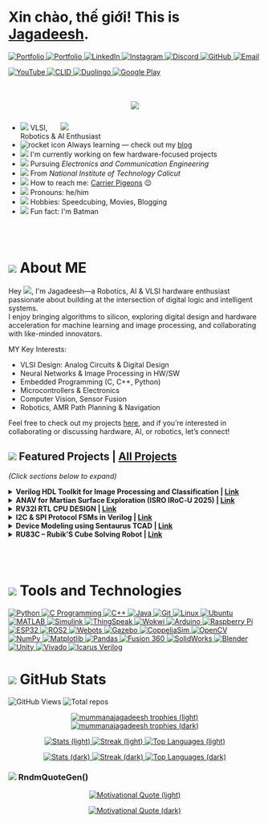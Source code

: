 # Xin chào, thế giới! This is [Jagadeesh](https://mummanajagadeesh.github.io/). <!-- updated: 2025-08-12 02:23:54 IST -->

<!--# こんにちは、世界！これは [Jagadeesh](https://mummanajagadeesh.github.io/) です。-->

<p align="left">
  <a href="https://mummanajagadeesh.github.io/" target="_blank">
      <img src="https://img.shields.io/badge/Portfolio-2E8B57?style=flat-square&logo=Google-chrome&logoColor=white" alt="Portfolio"/>
  </a>
  <a href="https://mummanajagadeesh.github.io/blog/all" target="_blank">
      <img src="https://img.shields.io/badge/BLOG-000000?style=flat-square&logo=Google-chrome&logoColor=white" alt="Portfolio"/>
  </a>
  <a href="https://www.linkedin.com/in/jagadeeesh-mummana" target="_blank">
    <img src="https://img.shields.io/badge/LinkedIn-blue?style=flat-square&logo=linkedin" alt="LinkedIn"/>
  </a>
  <a href="https://www.instagram.com/jagadeesh__97__" target="_blank">
    <img src="https://img.shields.io/badge/Instagram-E4405F?style=flat-square&logo=instagram&logoColor=white" alt="Instagram"/>
  </a>
  <a href="https://discord.com/users/864753029030215690" target="_blank">
    <img src="https://img.shields.io/badge/Discord-7289DA?style=flat-square&logo=discord&logoColor=white" alt="Discord"/>
  </a>
  <a href="https://github.com/Mummanajagadeesh" target="_blank">
    <img src="https://img.shields.io/badge/GitHub-black?style=flat-square&logo=github" alt="GitHub"/>
  </a>
  <a href="mailto:mummanajagadeesh97@gmail.com" target="_blank">
    <img src="https://img.shields.io/badge/Email-D14836?style=flat-square&logo=gmail&logoColor=white" alt="Email"/>
  </a>
<!--   <a href="https://www.facebook.com/MJagadeesh97/" target="_blank">
    <img src="https://img.shields.io/badge/Facebook-1877F2?style=flat-square&logo=facebook&logoColor=white" alt="Facebook"/>
  </a>
  <a href="https://x.com/M_JAGADEESH97" target="_blank">
    <img src="https://img.shields.io/badge/Twitter-000000?style=flat-square&logo=x&logoColor=white" alt="X"/>
  </a> -->
</p>

<p align="left">
  <a href="https://www.youtube.com/@M_J_9_7" target="_blank">
    <img src="https://img.shields.io/badge/YouTube-FF0000?style=flat-square&logo=youtube&logoColor=white" alt="YouTube"/>
  </a>
  <a href="https://events.cubelelo.com/profile/24CLMUM001">
    <img src="https://m.media-amazon.com/images/S/aplus-media/sc/80b77cfa-c498-46e8-844c-3768a698d63a.__CR0,0,600,180_PT0_SX600_V1___.png" alt="CLID" width="70"/>
  </a>
  <a href="https://www.duolingo.com/profile/jagadeesh97">
    <img src="https://media.tenor.com/z168S__FUKcAAAAi/duolingo.gif" alt="Duolingo" width="40"/>
  </a>
  <a href="https://games.app.goo.gl/p1bNrgGSnMbK4hte9">
    <img src="https://www.svgrepo.com/show/303545/google-play-games-logo.svg" alt="Google Play" width="24"/>
  </a>
</p>



<!--<h1 align="center">
    <img src="https://readme-typing-svg.herokuapp.com/?font=Monaco&size=35&color=FF0000&center=true&vCenter=true&width=1000&height=120&duration=4000&lines=$+git+pull+life+--verbose;Fetching+latest+life+updates...;error:+merge+conflict+in+/mental/health;error:+insufficient+memory+to+process+workload;warning:+uncommitted+stress+found;Aborting...;Output:+%22404'd%22&repeat=false" />
</h1>-->


<h1 align="center">
    <img src="https://readme-typing-svg.herokuapp.com/?font=Monaco&size=35&color=FF0000&center=true&vCenter=true&width=500&height=70&duration=8000&lines=Hi_👋!;+I'm_Jagadeesh_ツ;" />
</h1>



<!-- <table>
  <tr>
    <td>
      <img src="https://i.pinimg.com/originals/3d/17/f4/3d17f46d3ea30dc0b94a9ff4a4d1a380.gif" width="400px">
    </td>
    <td>
      - <img src="https://images.emojiterra.com/google/noto-emoji/animated-emoji/1f916.gif" width="17px"> Robotics, AI & VLSI Enthusiast<br>
      - <img src="https://i.gifer.com/origin/4c/4c8423ace30594a2f80c07639d6885fd_w200.webp" width="20px"> I'm constantly learning<br>
      - <img src="https://mir-s3-cdn-cf.behance.net/project_modules/disp/91e44488262645.5ddbaf2895ce1.gif" width="20px"> I'm currently working on few robotics related projects<br>
      - <img src="https://media.tenor.com/tkpOfRTT21UAAAAi/flexed-biceps-joypixels.gif" width="20px"> Pursuing <em>Electronics and Communication Engineering</em><br>
      - <img src="https://media4.giphy.com/media/v1.Y2lkPTc5MGI3NjExdXhoNWhlMzdiczdvYzVndjVxdjF5bTgwdHlvaGJ1bWkzMTJwZGkxcSZlcD12MV9pbnRlcm5hbF9naWZfYnlfaWQmY3Q9cw/VGQh2JdmphZHUBT0Bi/giphy.webp" width="20px"> From <em>National Institute of Technology Calicut</em><br>
      - <img src="https://cdn.pixabay.com/animation/2023/10/03/13/08/13-08-01-15_512.gif" width="25px"> How to reach me: <a href="https://mummanajagadeesh.github.io/contact">Carrier Pigeons</a> 😉<br>
      - <img src="https://media.tenor.com/kDZWJ62n1mEAAAAj/emoji-emojis.gif" width="20px"> Pronouns: he/him<br>
      - <img src="https://cdn.pixabay.com/animation/2023/03/21/10/41/10-41-09-561_512.gif" width="20px"> 
        <!--Hobbies:
        <img src="https://i.pinimg.com/originals/e4/4a/5f/e44a5fb5dbaa4e48a5a09f42b63ad02e.gif" width="20px">,
        <img src="https://media1.giphy.com/media/v1.Y2lkPTc5MGI3NjExanFhMXVoN3VoMmt0Y3F3Ymdsc2kyOWdqM3Ixa3NrMzhoZ295dXByOSZlcD12MV9pbnRlcm5hbF9naWZfYnlfaWQmY3Q9cw/2Ygy0khwewLgMSYM0t/giphy.webp" width="15px">,
        <img src="https://media.tenor.com/U_xJRkSD54AAAAAi/abiera-origami.gif" width="15px"><br>-->


<!--<p align="center">
<table>
  <tr>
    <td>
      <img src="https://i.pinimg.com/originals/3d/17/f4/3d17f46d3ea30dc0b94a9ff4a4d1a380.gif" width="400px">
    </td>
    <td>
      <ul>
        <li><img src="https://images.emojiterra.com/google/noto-emoji/animated-emoji/1f916.gif" width="17px"> Robotics, AI & VLSI Enthusiast</li>
        <li><img src="https://i.gifer.com/origin/4c/4c8423ace30594a2f80c07639d6885fd_w200.webp" width="20px"> I'm constantly learning</li>
        <li><img src="https://mir-s3-cdn-cf.behance.net/project_modules/disp/91e44488262645.5ddbaf2895ce1.gif" width="20px"> I'm currently working on few robotics related projects</li>
        <li><img src="https://media.tenor.com/tkpOfRTT21UAAAAi/flexed-biceps-joypixels.gif" width="20px"> Pursuing <em>Electronics and Communication Engineering</em></li>
        <li><img src="https://media4.giphy.com/media/v1.Y2lkPTc5MGI3NjExdXhoNWhlMzdiczdvYzVndjVxdjF5bTgwdHlvaGJ1bWkzMTJwZGkxcSZlcD12MV9pbnRlcm5hbF9naWZfYnlfaWQmY3Q9cw/VGQh2JdmphZHUBT0Bi/giphy.webp" width="20px"> From <em>National Institute of Technology Calicut</em></li>
        <li><img src="https://cdn.pixabay.com/animation/2023/10/03/13/08/13-08-01-15_512.gif" width="25px"> How to reach me: <a href="https://mummanajagadeesh.github.io/contact">Carrier Pigeons</a> 😉</li>
        <li><img src="https://media.tenor.com/kDZWJ62n1mEAAAAj/emoji-emojis.gif" width="20px"> Pronouns: he/him</li>
        <li><img src="https://cdn.pixabay.com/animation/2023/03/21/10/41/10-41-09-561_512.gif" width="20px"> Hobbies: Speedcubing, Coding, Movies, Blogging</li>
        <li><img src="https://media1.giphy.com/media/v1.Y2lkPTc5MGI3NjExeGo0bDB3azFlMTF0ZTI2ZGMyMXNja3ZnaG9pZ2Z1MXc5ZWljM2xqbiZlcD12MV9pbnRlcm5hbF9naWZfYnlfaWQmY3Q9cw/3ohc19SFUdIJ0YQcLe/giphy.webp" width="20px"> Fun fact: I'm Batman</li>
      </ul>
    </td>
  </tr>
</table>
</p>-->

<p>
  <img src="https://i.pinimg.com/originals/3d/17/f4/3d17f46d3ea30dc0b94a9ff4a4d1a380.gif" width="400px" align="right">
</p>

<ul>
  <li><img src="https://images.emojiterra.com/google/noto-emoji/animated-emoji/1f916.gif" width="17px"> VLSI, Robotics & AI Enthusiast</li>
  <li><img src="https://i.gifer.com/origin/4c/4c8423ace30594a2f80c07639d6885fd_w200.webp" width="20px" alt="rocket icon"> Always learning — check out my <a href="https://mummanajagadeesh.github.io/blog/all">blog</a></li>
  <li><img src="https://mir-s3-cdn-cf.behance.net/project_modules/disp/91e44488262645.5ddbaf2895ce1.gif" width="20px"> I'm currently working on few hardware-focused projects</li>
  <li><img src="https://media.tenor.com/tkpOfRTT21UAAAAi/flexed-biceps-joypixels.gif" width="20px"> Pursuing <em>Electronics and Communication Engineering</em></li>
  <li><img src="https://media4.giphy.com/media/v1.Y2lkPTc5MGI3NjExdXhoNWhlMzdiczdvYzVndjVxdjF5bTgwdHlvaGJ1bWkzMTJwZGkxcSZlcD12MV9pbnRlcm5hbF9naWZfYnlfaWQmY3Q9cw/VGQh2JdmphZHUBT0Bi/giphy.webp" width="20px"> From <em>National Institute of Technology Calicut</em></li>
  <li><img src="https://cdn.pixabay.com/animation/2023/10/03/13/08/13-08-01-15_512.gif" width="25px"> How to reach me: <a href="https://mummanajagadeesh.github.io/contact">Carrier Pigeons</a> 😉</li>
  <li><img src="https://media.tenor.com/kDZWJ62n1mEAAAAj/emoji-emojis.gif" width="20px"> Pronouns: he/him</li>
  <li><img src="https://cdn.pixabay.com/animation/2023/03/21/10/41/10-41-09-561_512.gif" width="20px"> Hobbies: Speedcubing, Movies, Blogging</li>
  <li><img src="https://media1.giphy.com/media/v1.Y2lkPTc5MGI3NjExeGo0bDB3azFlMTF0ZTI2ZGMyMXNja3ZnaG9pZ2Z1MXc5ZWljM2xqbiZlcD12MV9pbnRlcm5hbF9naWZfYnlfaWQmY3Q9cw/3ohc19SFUdIJ0YQcLe/giphy.webp" width="20px"> Fun fact: I'm Batman</li>
</ul>

<!--$ git pull life --verbose
Fetching latest life updates...
error: merge conflict in /mental/health
error: insufficient memory to process workload
warning: uncommitted stress found
Aborting...
Output: "Fckdup"-->
<br><br>

# <img src="https://i.pinimg.com/originals/88/c0/8e/88c08e0221a17ea11b0e59341d2c0b7c.gif" width="40px"> About ME

Hey <img src="https://raw.githubusercontent.com/umenzi/umenzi/main/wave.gif" width="17px">, I'm Jagadeesh—a Robotics, AI & VLSI hardware enthusiast passionate about building at the intersection of digital logic and intelligent systems.  
I enjoy bringing algorithms to silicon, exploring digital design and hardware acceleration for machine learning and image processing, and collaborating with like-minded innovators.

MY Key Interests:
- VLSI Design: Analog Circuits & Digital Design
- Neural Networks & Image Processing in HW/SW
- Embedded Programming (C, C++, Python)
- Microcontrollers & Electronics
- Computer Vision, Sensor Fusion
- Robotics, AMR Path Planning & Navigation
  
Feel free to check out my projects [here](https://mummanajagadeesh.github.io/projects/), and if you’re interested in collaborating or discussing hardware, AI, or robotics, let’s connect!

## <img src="https://media2.giphy.com/media/v1.Y2lkPTc5MGI3NjExaDZyazBneGIxemh6OHBtdXVxb3JtcmhubzRxY2Jyc3hxNXhwZHhuaSZlcD12MV9pbnRlcm5hbF9naWZfYnlfaWQmY3Q9cw/qXp82ZL3eZbbTUrLyy/giphy.gif"  width="20px"> Featured Projects | [All Projects](https://mummanajagadeesh.github.io/projects/)

<em>(Click sections below to expand)</em>


<details>
<summary>
  <strong>
    Verilog HDL Toolkit for Image Processing and Classification |
    <a href="https://mummanajagadeesh.github.io/projects/improve/subprojects" target="_blank">Link</a>
  </strong>
</summary>
<br>
  
<!-- **NeVer ImProVe-d — just MOVe-d on  ¯\\\_(ツ)_/¯**-->

> **" I tried to ImProVe, but NeVer really did — so I MOVe-d on ¯\\\_(ツ)_/¯ "**

A modular hardware-accelerated toolkit built entirely in Verilog using only open-source tools, featuring image processing algorithms, fixed-point arithmetic modules, an MLP for (E)MNIST, and a sequential CNN for CIFAR-10. Designed for efficient, low-latency computation in embedded vision systems, with simulation automation and a real-time GUI interface

<!-- **I tried to ImProVe, but NeVer really did — so I MOVe-d on ¯\\\_(ツ)_/¯** -->


<br><br>

<!-- Image Cards Table -->
<table>
  <tr>
    <td align="center">
      <a href="https://github.com/Mummanajagadeesh/ImProVe#gh-light-mode-only">
        <img src="./repos/improve-light.svg#gh-light-mode-only" alt="ImProVe GitHub repository card in light mode: Image processing algorithms" />
      </a>
      <a href="https://github.com/Mummanajagadeesh/ImProVe#gh-dark-mode-only">
        <img src="./repos/improve-dark.svg#gh-dark-mode-only" alt="ImProVe GitHub repository card in dark mode: Image processing algorithms" />
      </a>
    </td>
    <td align="center">
      <a href="https://github.com/Mummanajagadeesh/NeVer#gh-light-mode-only">
        <img src="./repos/never-light.svg#gh-light-mode-only" alt="NeVer GitHub repository card in light mode: Verilog-based neural network" />
      </a>
      <a href="https://github.com/Mummanajagadeesh/NeVer#gh-dark-mode-only">
        <img src="./repos/never-dark.svg#gh-dark-mode-only" alt="NeVer GitHub repository card in dark mode: Verilog-based neural network" />
      </a>
    </td>
  </tr>
</table>

<!-- Descriptions below -->
<br>

<p><strong>ImProVe</strong> – IMage PROcessing using VErilog: A collection of image processing algorithms implemented in Verilog, including geometric transformations, color space conversions, and other foundational operations.</p>

<p><strong>NeVer</strong> – NEural NEtwork on VERilog: A hardware-implemented MLP in Verilog for character recognition on (E)MNIST, alongside a lightweight CNN for CIFAR-10 image classification</p>

<br>

<p><strong>MOVe</strong> – Math Ops in VErilog</p>


<!-- Image Cards Table -->
<table>
  <tr>
    <td align="center">
      <a href="https://github.com/Mummanajagadeesh/cordic-algorithm-verilog#gh-light-mode-only">
        <img src="./repos/cordic-algorithm-verilog-light.svg#gh-light-mode-only" alt="CORDIC Algorithm GitHub repository card in light mode: Trigonometric and root functions" />
      </a>
      <a href="https://github.com/Mummanajagadeesh/cordic-algorithm-verilog#gh-dark-mode-only">
        <img src="./repos/cordic-algorithm-verilog-dark.svg#gh-dark-mode-only" alt="CORDIC Algorithm GitHub repository card in dark mode: Trigonometric and root functions" />
      </a>
    </td>
    <td align="center">
      <a href="https://github.com/Mummanajagadeesh/systolic-array-matrix-multiplication#gh-light-mode-only">
        <img src="./repos/systolic-array-matrix-multiplication-light.svg#gh-light-mode-only" alt="Systolic Array Matrix Multiplication GitHub repository card in light mode: Hardware-optimized matrix multiplication" />
      </a>
      <a href="https://github.com/Mummanajagadeesh/systolic-array-matrix-multiplication#gh-dark-mode-only">
        <img src="./repos/systolic-array-matrix-multiplication-dark.svg#gh-dark-mode-only" alt="Systolic Array Matrix Multiplication GitHub repository card in dark mode: Hardware-optimized matrix multiplication" />
      </a>
    </td>
  </tr>
</table>

<!-- Light Mode Repo Card -->
<a href="https://github.com/Mummanajagadeesh/alternate-numerical-notations-for-riscv#gh-light-mode-only">
  <img src="./repos/alternate-numerical-notations-for-riscv-light.svg#gh-light-mode-only" alt="ImProVe Repo Card (light)" />
</a>

<!-- Dark Mode Repo Card -->
<a href="https://github.com/Mummanajagadeesh/alternate-numerical-notations-for-riscv#gh-dark-mode-only">
  <img src="./repos/alternate-numerical-notations-for-riscv-dark.svg#gh-dark-mode-only" alt="ImProVe Repo Card (dark)" />
</a>
<br>

<!-- Descriptions as bullet points -->
<br>

<ul>
  <li>
    <p><strong>CORDIC Algorithm</strong> – Implements Coordinate Rotation Digital Computer (CORDIC) algorithms in Verilog for efficient hardware-based calculation of sine, cosine, tangent, square root, magnitude, and more.</p>
  </li>
  <li>
    <p><strong>Systolic Array Matrix Multiplication</strong> – Verilog implementation of matrix multiplication using systolic arrays to enable parallel computation and hardware-level performance optimization. Each processing element leverages a Multiply-Accumulate (MAC) unit for core operations.</p>
  </li>
  <li>
    <p><strong>Multiply-Accumulate Unit</strong> – Uses Booth’s algorithm and a Kogge-Stone adder for efficient signed multiplication and fast parallel addition; other approaches like MBE and CSA are also being explored to boost speed.</p>
  </li>
  <li>
    <p><strong>Posit Arithmetic (Python)</strong> – Currently using fixed-point arithmetic; considering Posit as an alternative to IEEE 754 for better precision and dynamic range. Still working through the trade-off.</p>
  </li>
</ul>

<br>

<p><strong>Storage and Buffer Modules</strong></p>

<ul>
  <li>
    <p><strong>RAM1KB</strong> – A 1KB (1024 x 8-bit) memory module in Verilog with write-once locking for even addresses. Includes a randomized testbench. Also forms the base for a <strong>ROM3KB</strong> variant to store 32×32 RGB CIFAR-10 image data.</p>
  <li>
    <p><strong>FIFO Buffer</strong> – Not started. Planned as a synchronous FIFO with fixed depth, single clock domain, and standard full/empty flag logic.</p>
  </li>
</ul>


<br>

**Current Project Overview**

**Duration:** Individual, Ongoing  
**Tools:** Verilog (Icarus Verilog) | Python (OpenCV, NumPy, Tkinter) | Scripting (TCL, Perl)

- **Designed `image processing algorithms` (e.g., edge detection, geometric & color transforms, noise reduction) in Verilog, utilizing `hardware optimized math` techniques to maximize computational efficiency. These algorithms were fine-tuned for `low-latency` preprocessing in embedded vision SoCs.**

- **Implemented a `64-bit 3-layer perceptron` (`MLP 784-256-128-62`, `~242k params`) for Extended-MNIST Character Recognition (`62 classes, ∼124k samples`) using an FSM-controlled neural network in Verilog. This implementation achieved `>90% training accuracy` (`>75% simulation accuracy`) with `~1.5s inference latency` (in simulation). A full end-to-end preprocessing and inference workflow was developed.**

- **Automated model `inference` and `performance metric` evaluation via Tcl/Perl scripts (executing Python and Icarus Verilog commands). Additionally, a real-time Tkinter GUI was created for test user input.**

- **Developed a `lightweight CNN [Conv2D×2 + MaxPool]×3 → GAP → Dense(10)` for `CIFAR-10 Image Classification (32x32RGB)` using both `IEEE 754` floating-point and `Q1.31` fixed-point arithmetic, achieving 84% accuracy in both implementations**

- **Currently working on `Object Detection` using `shallow CNNs` on the `Pascal VOC dataset`**


</details>

<details>  
<summary>  
  <strong>  
    ANAV for Martian Surface Exploration (ISRO IRoC‑U 2025) |  
    <a href="https://mummanajagadeesh.github.io/projects/isro-anav/" target="_blank">Link</a>  
  </strong>  
</summary>  

<br><br>
<!-- Light Mode Repo Card -->
<a href="https://github.com/Mummanajagadeesh/isro_ros2#gh-light-mode-only">
  <img src="./repos/isro_ros2-light.svg#gh-light-mode-only" alt="ImProVe Repo Card (light)" />
</a>

<!-- Dark Mode Repo Card -->
<a href="https://github.com/Mummanajagadeesh/isro_ros2#gh-dark-mode-only">
  <img src="./repos/isro_ros2-dark.svg#gh-dark-mode-only" alt="ImProVe Repo Card (dark)" />
</a>
<br>

<br>

An autonomous aerial system designed for reliable navigation and landing in environments without GPS, using onboard visual-inertial mapping, real-time obstacle awareness, and wireless telemetry

**Duration:** Team-based (ISRO RIG), Ongoing
**Tools:** Jetson Nano | Pixhawk | RealSense D435i | ESP32 (ESP‑Now) | VINS‑Fusion | ROS2

* **Built a `<2kg autonomous quadrotor>` for `GNSS-denied environments`, capable of `real-time mapping`, `navigation`, and `safe-zone detection` with zero manual intervention; Jetson Nano was used for onboard compute and Pixhawk handled flight control.**

* **Calibrated ESCs and implemented `embedded power distribution` via BEC module to ensure stable regulation for compute/sensing; integrated barometer and external optical flow sensor with Pixhawk for redundancy in low-texture or drifting conditions.**

* **Fused stereo-IMU data from `Intel RealSense D435i` using `VINS-Fusion` on `ROS2`, achieving `<5cm drift` over \~5m; transmitted real-time telemetry using ESP32 modules (`ESP‑Now`); autonomously landed on `obstacle-free 1.5×1.5m` zones with `<15° slopes`.**

</details>

<details>
<summary>
  <strong>
    RV32I RTL CPU DESIGN |
    <a href="https://mummanajagadeesh.github.io/projects/rose" target="_blank">Link</a>
  </strong>
</summary>
  
<br><br>
<!-- Light Mode Repo Card -->
<a href="https://github.com/Mummanajagadeesh/RoSe#gh-light-mode-only">
  <img src="./repos/rose-light.svg#gh-light-mode-only" alt="ImProVe Repo Card (light)" />
</a>

<!-- Dark Mode Repo Card -->
<a href="https://github.com/Mummanajagadeesh/Rose#gh-dark-mode-only">
  <img src="./repos/rose-dark.svg#gh-dark-mode-only" alt="ImProVe Repo Card (dark)" />
</a>
<br>

<br>


**Duration:** Individual, Ongoing  
**Tools:** Verilog (Icarus Verilog) | TL-Verilog (Makerchip) 

- **Implemented a fully synthesizable RV32I RISC-V core** in TL-Verilog with a single-stage pipeline, supporting all base integer instructions and immediate formats (I, S, B, U, J).

- **Developed a test program summing integers 1 to 9**, verified correct ALU operations, branching, and control flow within 50 simulation cycles, with pass/fail status stored in registers `x30` and `x31`.

- **Designed a 32-register file with dual-read and single-write ports**, enforcing write-disable on register `x0`, and integrated instruction decode logic handling opcode, funct3, and funct7 fields.

- **Implemented comprehensive ALU supporting arithmetic, logic, shifts, and comparisons**, with immediate extraction and flexible program counter update logic including branch and jump target calculation.

- **Enabled simulation and debugging via Makerchip integration** using `m4+cpu_viz()`, with waveform visualization and automated test validation through register monitoring.

</details>

<details>
<summary>
  <strong>
    I2C & SPI Protocol FSMs in Verilog | 
        <a href="https://mummanajagadeesh.github.io/protocols/" target="_blank">Link</a>
  </strong>
</summary>
  
<br><br>
<table>
  <tr>
    <td align="center">
      <a href="https://github.com/Mummanajagadeesh/SPI-protocol-verilog#gh-light-mode-only">
        <img src="./repos/spi-protocol-verilog-light.svg#gh-light-mode-only" alt="SPI Protocol in Verilog (light mode)" />
      </a>
      <a href="https://github.com/Mummanajagadeesh/SPI-protocol-verilog#gh-dark-mode-only">
        <img src="./repos/spi-protocol-verilog-dark.svg#gh-dark-mode-only" alt="SPI Protocol in Verilog (dark mode)" />
      </a>
    </td>
    <td align="center">
      <a href="https://github.com/Mummanajagadeesh/I2C-protocol-verilog#gh-light-mode-only">
        <img src="./repos/i2c-protocol-verilog-light.svg#gh-light-mode-only" alt="I2C Protocol in Verilog (light mode)" />
      </a>
      <a href="https://github.com/Mummanajagadeesh/I2C-protocol-verilog#gh-dark-mode-only">
        <img src="./repos/i2c-protocol-verilog-dark.svg#gh-dark-mode-only" alt="I2C Protocol in Verilog (dark mode)" />
      </a>
    </td>
  </tr>
</table>

<br>

<br>

Designed I2C with a single-master, multi-slave configuration supporting clock stretching and configurable delays; SPI supports modes 0–3 via CPOL/CPHA, performs single 8-bit full-duplex transfers, and allows clock frequency scaling through a divider

</details>


<details>
<summary>
  <strong>
    Device Modeling using Sentaurus TCAD | 
        <a href="https://github.com/Mummanajagadeesh/TCAD-PROJECTS/" target="_blank">Link</a>
  </strong>
</summary>
  
<br><br>
<!-- Light Mode Repo Card -->
<a href="https://github.com/Mummanajagadeesh/TCAD-PROJECTS#gh-light-mode-only">
  <img src="./repos/tcad-projects-light.svg#gh-light-mode-only" alt="ImProVe Repo Card (light)" />
</a>

<!-- Dark Mode Repo Card -->
<a href="https://github.com/Mummanajagadeesh/TCAD-PROJECTS#gh-dark-mode-only">
  <img src="./repos/tcad-projects-dark.svg#gh-dark-mode-only" alt="ImProVe Repo Card (dark)" />
</a>
<br>

<br>

Designed and simulated semiconductor structures (N-resistor, PN diode, NMOS) using Sentaurus TCAD; explored effects of doping, geometry, and physical models through process setup, simulation scripting, and visual analysis of internal device behavior

</details>



<details>
<summary>
  <strong>
    RU83C – Rubik’S Cube Solving Robot |
    <a href="https://mummanajagadeesh.github.io/projects/rubec/" target="_blank">Link</a>
  </strong>
</summary>


<br><br>
<!-- Light Mode Repo Card -->
<table>
  <tr>
    <td align="center">
      <a href="https://github.com/Mummanajagadeesh/RUBEC#gh-light-mode-only">
        <img src="./repos/ru83c-light.svg#gh-light-mode-only" alt="RUBEC Repo Card (light)" />
      </a>
      <a href="https://github.com/Mummanajagadeesh/RU83C#gh-dark-mode-only">
        <img src="./repos/ru83c-dark.svg#gh-dark-mode-only" alt="RUBEC Repo Card (dark)" />
      </a>
    </td>
    <td align="center">
      <a href="https://github.com/Mummanajagadeesh/V-RU81K5CU83#gh-light-mode-only">
        <img src="./repos/v-ru81k5cu83-light.svg#gh-light-mode-only" alt="V-RU81K5CU83 Repo Card (light)" />
      </a>
      <a href="https://github.com/Mummanajagadeesh/V-RU81K5CU83#gh-dark-mode-only">
        <img src="./repos/v-ru81k5cu83-dark.svg#gh-dark-mode-only" alt="V-RU81K5CU83 Repo Card (dark)" />
      </a>
    </td>
  </tr>
</table>




A vision-guided, algorithm-driven robot that solves the Rubik’s Cube with precision using Kociemba’s two-phase algorithm for optimal move sequences, developed in Unity3D with C# scripting

</details>

<br><br>

# <img src="https://cdn.pixabay.com/animation/2023/05/16/19/08/19-08-28-374_512.gif" width="40px"> Tools and Technologies

<p align="left">
  <a href="https://www.python.org" target="_blank">
    <img height="30" src="https://custom-icon-badges.demolab.com/badge/Python-red.svg?logo=PYTHON_MJ97" alt="Python"/>
  </a>
  <a href="https://www.cprogramming.com/" target="_blank">
    <img height="30" src="https://custom-icon-badges.demolab.com/badge/C-grey.svg?logo=C_MJ97" alt="C Programming"/>
  </a>
  <a href="https://www.w3schools.com/cpp/" target="_blank">
    <img height="30" src="https://custom-icon-badges.demolab.com/badge/C++-blueviolet.svg?logo=CPP_MJ97" alt="C++"/>
  </a>
  <a href="https://www.java.com" target="_blank">
    <img height="30" src="https://custom-icon-badges.demolab.com/badge/Java-white.svg?logo=JAVA_MJ97" alt="Java"/>
  </a>
  <a href="https://git-scm.com/" target="_blank">
    <img height="30" src="https://custom-icon-badges.demolab.com/badge/Git-black.svg?logo=GIT_MJ97" alt="Git"/>
  </a>
  <a href="https://www.linux.org/" target="_blank">
    <img height="30" src="https://custom-icon-badges.demolab.com/badge/Linux-black.svg?logo=TUX_MJ97" alt="Linux"/>
  </a>
  <a href="https://ubuntu.com/" target="_blank">
    <img height="30" src="https://custom-icon-badges.demolab.com/badge/Ubuntu-blue.svg?logo=UBUNTU_MJ97" alt="Ubuntu"/>
  </a>
  <a href="https://www.mathworks.com/products/matlab.html" target="_blank">
    <img height="30" src="https://custom-icon-badges.demolab.com/badge/MATLAB-yellow.svg?logo=MATLAB_MJ97" alt="MATLAB"/>
  </a>
  <a href="https://www.mathworks.com/products/simulink.html" target="_blank">
    <img height="30" src="https://custom-icon-badges.demolab.com/badge/Simulink-blue.svg?logo=SIMULINK_MJ97" alt="Simulink"/>
  </a>
  <a href="https://thingspeak.com/" target="_blank">
    <img height="30" src="https://custom-icon-badges.demolab.com/badge/ThingSpeak-blue.svg?logo=THINGSPEAK_MJ97" alt="ThingSpeak"/>
  </a>
  <a href="https://wokwi.com/" target="_blank">
    <img height="30" src="https://custom-icon-badges.demolab.com/badge/Wokwi-green.svg?logo=WOKWI_MJ97" alt="Wokwi"/>
  </a>
  <a href="https://www.arduino.cc/" target="_blank">
    <img height="30" src="https://custom-icon-badges.demolab.com/badge/Arduino-teal.svg?logo=ARDUINO_MJ97" alt="Arduino"/>
  </a>
  <a href="https://www.raspberrypi.org/" target="_blank">
    <img height="30" src="https://custom-icon-badges.demolab.com/badge/RaspberryPi-darkgreen.svg?logo=RASP_MJ97" alt="Raspberry Pi"/>
  </a>
  <a href="https://espressif.com/" target="_blank">
    <img height="30" src="https://custom-icon-badges.demolab.com/badge/ESP32-darkblue.svg?logo=ESP_MJ97" alt="ESP32"/>
  </a>
  <a href="https://www.ros.org/" target="_blank">
    <img height="30" src="https://custom-icon-badges.demolab.com/badge/ROS2-purple.svg?logo=ROS2_MJ97" alt="ROS2"/>
  </a>
  <a href="https://cyberbotics.com/" target="_blank">
    <img height="30" src="https://custom-icon-badges.demolab.com/badge/Webots-lightblue.svg?logo=WEBOTS_MJ97" alt="Webots"/>
  </a>
  <a href="http://gazebosim.org/" target="_blank">
    <img height="30" src="https://custom-icon-badges.demolab.com/badge/Gazebo-grey.svg?logo=GAZEBO_MJ97" alt="Gazebo"/>
  </a>
  <a href="https://www.coppeliarobotics.com/" target="_blank">
    <img height="30" src="https://custom-icon-badges.demolab.com/badge/CoppeliaSim-pink.svg?logo=VREP_MJ97" alt="CoppeliaSim"/>
  </a>
  <a href="https://opencv.org/" target="_blank">
    <img height="30" src="https://custom-icon-badges.demolab.com/badge/OpenCV-green.svg?logo=OPENCV_MJ97" alt="OpenCV"/>
  </a>
  <a href="https://numpy.org/" target="_blank">
    <img height="30" src="https://custom-icon-badges.demolab.com/badge/NumPy-blue.svg?logo=NUMPY_MJ97" alt="NumPy"/>
  </a>
  <a href="https://matplotlib.org/" target="_blank">
    <img height="30" src="https://custom-icon-badges.demolab.com/badge/Matplotlib-purple.svg?logo=MATPLOTLIB_MJ97" alt="Matplotlib"/>
  </a>
  <a href="https://pandas.pydata.org/" target="_blank">
    <img height="30" src="https://custom-icon-badges.demolab.com/badge/Pandas-white.svg?logo=PANDAS_MJ97" alt="Pandas"/>
  </a>
  <a href="https://www.autodesk.com/products/fusion-360/overview" target="_blank">
    <img height="30" src="https://custom-icon-badges.demolab.com/badge/Fusion360-blue.svg?logo=FUSION360_MJ97" alt="Fusion 360"/>
  </a>
  <a href="https://www.solidworks.com/" target="_blank">
    <img height="30" src="https://custom-icon-badges.demolab.com/badge/SolidWorks-white.svg?logo=SW_MJ97" alt="SolidWorks"/>
  </a>
  <a href="https://www.blender.org/" target="_blank">
    <img height="30" src="https://custom-icon-badges.demolab.com/badge/Blender-black.svg?logo=BLENDER_MJ97" alt="Blender"/>
  </a>
  <a href="https://unity.com/" target="_blank">
    <img height="30" src="https://custom-icon-badges.demolab.com/badge/Unity-white.svg?logo=UNITY_MJ97" alt="Unity"/>
  </a>
  <a href="https://www.amd.com/en/products/software/adaptive-socs-and-fpgas/vivado.html" target="_blank">
    <img height="30" src="https://custom-icon-badges.demolab.com/badge/Vivado-purple.svg?logo=VIVADO_MJ97" alt="Vivado"/>
  </a>
  <a href="https://bleyer.org/icarus/" target="_blank">
    <img height="30" src="https://custom-icon-badges.demolab.com/badge/Icarus-vermilion.svg?logo=ICARUS_MJ97" alt="Icarus Verilog"/>
  </a>
</p>




# <img src="https://ugokawaii.com/wp-content/uploads/2022/08/increase.gif" width="40px"> GitHub Stats</h1>

![GitHub Views](https://komarev.com/ghpvc/?username=Mummanajagadeesh)
![Total repos](https://github-readme-stats-mummanajagadeesh.vercel.app/api/total-repos)


<p align="center">
  <!-- Light mode trophy -->
  <a href="https://github.com/ryo-ma/github-profile-trophy#gh-light-mode-only">
    <img src="https://github-profile-trophy.vercel.app/?username=mummanajagadeesh&hide_border=true&column=5&row=2&theme=flat&no-frame=true#gh-light-mode-only" alt="mummanajagadeesh trophies (light)" />
  </a>

  <!-- Dark mode trophy -->
  <a href="https://github.com/ryo-ma/github-profile-trophy#gh-dark-mode-only">
    <img src="https://github-profile-trophy.vercel.app/?username=mummanajagadeesh&hide_border=true&column=5&row=2&theme=radical&no-frame=true#gh-dark-mode-only" alt="mummanajagadeesh trophies (dark)" />
  </a>
</p>


<!--[![Activity graph](https://github-readme-activity-graph.vercel.app/graph?username=Mummanajagadeesh&theme=radical&count_private=true&include_all_commits=true)](https://github.com/Mummanajagadeesh/github-readme-activity-graph)-->
<!--![](http://github-profile-summary-cards.vercel.app/api/cards/profile-details?username=Mummanajagadeesh&theme=radical&count_private=true&include_all_commits=true)-->
<!--![](http://github-profile-summary-cards.vercel.app/api/cards/repos-per-language?username=Mummanajagadeesh&theme=radical&count_private=true&include_all_commits=true)
![](http://github-profile-summary-cards.vercel.app/api/cards/most-commit-language?username=Mummanajagadeesh&theme=radical&count_private=true&include_all_commits=true)-->

<!-- Light Mode -->
<a href="https://github.com/Mummanajagadeesh#gh-light-mode-only">
  <p align="center">
    <img src="https://github-profile-summary-cards.vercel.app/api/cards/stats?username=Mummanajagadeesh&theme=default&count_private=true&include_all_commits=true&Cache-Control=no-cache#gh-light-mode-only" alt="Stats (light)" width="32%">
    <img src="https://github-readme-streak-stats.herokuapp.com/?user=Mummanajagadeesh&theme=default&count_private=true&include_all_commits=true&hide_border=true&Cache-Control=no-cache#gh-light-mode-only" alt="Streak (light)" width="32%">
    <img src="https://github-readme-stats-mummanajagadeesh.vercel.app/api/top-langs/?username=Mummanajagadeesh&theme=default&show_icons=true&hide_border=true&layout=compact&count_private=true&exclude_repo=V-RU81K5CU83,Mummanajagadeesh.github.io,site,blog-,blog--,blogs,geeky-hugo,ORIGO2K25,hugo-theme-dream&hide=powershell&include_all_commits=true&cache_seconds=1#gh-light-mode-only" alt="Top Languages (light)" width="32%">
  </p>
</a>

<!-- Dark Mode -->
<a href="https://github.com/Mummanajagadeesh#gh-dark-mode-only">
  <p align="center">
    <img src="https://github-profile-summary-cards.vercel.app/api/cards/stats?username=Mummanajagadeesh&theme=radical&count_private=true&include_all_commits=true&Cache-Control=no-cache#gh-dark-mode-only" alt="Stats (dark)" width="32%">
    <img src="https://github-readme-streak-stats.herokuapp.com/?user=Mummanajagadeesh&theme=radical&count_private=true&include_all_commits=true&hide_border=true&Cache-Control=no-cache#gh-dark-mode-only" alt="Streak (dark)" width="32%">
    <img src="https://github-readme-stats-mummanajagadeesh.vercel.app/api/top-langs/?username=Mummanajagadeesh&theme=radical&show_icons=true&hide_border=true&layout=compact&count_private=true&exclude_repo=V-RU81K5CU83,Mummanajagadeesh.github.io,site,blog-,blog--,blogs,geeky-hugo,ORIGO2K25,hugo-theme-dream,I2C-protocol-verilog,TrafficLightController-verilog,NeVer&hide=powershell,gnuplot,c%23,html&include_all_commits=true&cache_seconds=1#gh-dark-mode-only" alt="Top Languages (dark)" width="32%">
  </p>
</a>


<!--![Quote](https://github-readme-quotes-bay.vercel.app/quote?theme=radical?quotesUrl=https://github.com/Mummanajagadeesh/Mummanajagadeesh/blob/414cabe06e68275172913e1e4468c60819de8972/assets/quotes.json)
![Quote](https://github-readme-quotes-bay.vercel.app/quote?theme=radical&quotesUrl=https://github.com/Mummanajagadeesh/Mummanajagadeesh/blob/414cabe06e68275172913e1e4468c60819de8972/assets/quotes.json)-->

### <img src="https://i.pinimg.com/originals/7d/44/8f/7d448f92a799d52054a8c261fb903a98.gif" width="30px"> RndmQuoteGen()

<!-- Light Mode Quote -->
<p align="center">
  <a href="https://github.com/Mummanajagadeesh#gh-light-mode-only">
    <img src="https://github-readme-quotes-bay.vercel.app/quote?quoteCategory=motivational&theme=light#gh-light-mode-only" alt="Motivational Quote (light)" />
  </a>
</p>

<!-- Dark Mode Quote -->
<p align="center">
  <a href="https://github.com/Mummanajagadeesh#gh-dark-mode-only">
    <img src="https://github-readme-quotes-bay.vercel.app/quote?quoteCategory=motivational&theme=radical#gh-dark-mode-only" alt="Motivational Quote (dark)" />
  </a>
</p>


<!--Feel free to reach out if you have any questions or if you'd like to collaborate on a project. I'm always open to learning and trying out new things!

# ありがとう
Thanks for stopping by! :)-->

<!--![snake gif](https://github.com/Mummanajagadeesh/Mummanajagadeesh/blob/output/github-contribution-grid-snake.gif)
Run workflows in actions and refresh-->
<!-- GIFS: gif1.gif, gif2.gif, gif3.gif -->

<!--
```bash
rpicam-vid -t 0 -n --codec libav --libav-format mpegts -o - | cvlc stream:///dev/stdin --sout '#rtp{sdp=rtsp://:8554/stream1}'
```

```bash
rtsp://172.16.33.104:8554/stream1
```

```bash
rpicam-vid -t 0 -n --codec libav --framerate 30 --bitrate 2000000 --inline --profile baseline --level 4.2 --libav-format mpegts -o - | cvlc --network-caching=100 --rtsp-tcp=0 stream:///dev/stdin --sout '#rtp{sdp=rtsp://:8554/stream1}'
```
-->
